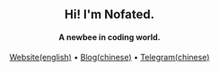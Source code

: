 <h2 align="center">Hi! I'm Nofated.</h2>
<h4 align="center">A newbee in coding world.</h4>
<p align="center">
  <a href="https://nofated.win">Website(english)</a> •
  <a href="https://blog.nofated.win">Blog(chinese)</a> •
  <a href="https://t.me/nofated">Telegram(chinese)</a>
</p>
